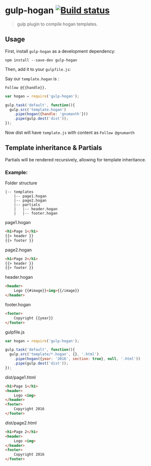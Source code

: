# gulp-hogan [![Build status][travis-image]][travis-url]
> gulp plugin to compile hogan templates.

## Usage

First, install `gulp-hogan` as a development dependency:

```shell
npm install --save-dev gulp-hogan
```

Then, add it to your `gulpfile.js`:

Say our `template.hogan` is :

```
Follow @{{handle}}.
```

```javascript
var hogan = require('gulp-hogan');

gulp.task('default', function(){
  gulp.src('template.hogan')
    .pipe(hogan({handle: 'gnumanth'}))
    .pipe(gulp.dest('dist'));
});
```
Now dist will have `template.js` with content as `Follow @gnumanth`


## Template inheritance & Partials

Partials will be rendered recursively, allowing for template inheritance.

### Example:

Folder structure

```
|-- templates
    |-- page1.hogan
    |-- page2.hogan
    |-- partials
    |   |-- header.hogan
    |   |-- footer.hogan
```

page1.hogan

```html
<h1>Page 1</h1>
{{> header }}
{{> footer }}
```

page2.hogan
```html
<h1>Page 2</h1>
{{> header }}
{{> footer }}
```

header.hogan
```html
<header>
    Logo {{#image}}<img>{{/image}}
</header>
```

footer.hogan
```html
<footer>
    Copyright {{year}}
</footer>
```

gulpfile.js

```javascript
var hogan = require('gulp-hogan');

gulp.task('default', function(){
  gulp.src('template/*.hogan', {}, '.html')
    .pipe(hogan({year: '2016', section: true}, null, '.html'))
    .pipe(gulp.dest('dist'));
});
```

dist/page1.html

```html
<h1>Page 1</h1>
<header>
    Logo <img>
</header>
<footer>
    Copyright 2016
</footer>
```

dist/page2.html

```html
<h1>Page 2</h1>
<header>
    Logo <img>
</header>
<footer>
    Copyright 2016
</footer>
```


[travis-url]: http://travis-ci.org/hemanth/gulp-hogan
[travis-image]: https://travis-ci.org/hemanth/gulp-hogan.svg


